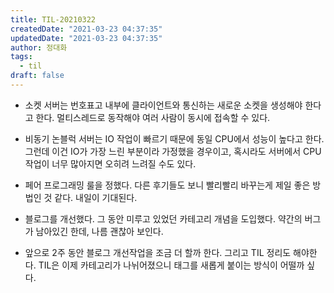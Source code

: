 ```yaml
---
title: TIL-20210322
createdDate: "2021-03-23 04:37:35"
updatedDate: "2021-03-23 04:37:35"
author: 정대화
tags:
  - til
draft: false
---
```


- 소켓 서버는 번호표고 내부에 클라이언트와 통신하는 새로운 소켓을 생성해야 한다고 한다. 멀티스레드로 동작해야 여러 사람이 동시에 접속할 수 있다.

- 비동기 논블럭 서버는 IO 작업이 빠르기 때문에 동일 CPU에서 성능이 높다고 한다. 그런데 이건 IO가 가장 느린 부분이라 가정했을 경우이고, 혹시라도 서버에서 CPU 작업이 너무 많아지면 오히려 느려질 수도 있다.

- 페어 프로그래밍 룰을 정했다. 다른 후기들도 보니 빨리빨리 바꾸는게 제일 좋은 방법인 것 같다. 내일이 기대된다.

- 블로그를 개선했다. 그 동안 미루고 있었던 카테고리 개념을 도입했다. 약간의 버그가 남아있긴 한데, 나름 괜찮아 보인다.

- 앞으로 2주 동안 블로그 개선작업을 조금 더 할까 한다. 그리고 TIL 정리도 해야한다. TIL은 이제 카테고리가 나뉘어졌으니 태그를 새롭게 붙이는 방식이 어떨까 싶다.